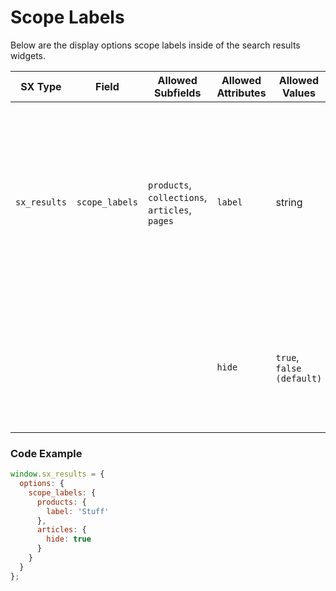 # Scope Labels

Below are the display options scope labels inside of the search results widgets.

| SX Type | Field | Allowed Subfields | Allowed Attributes | Allowed Values | Description |
| - | - | - | - | - | - |
| `sx_results` | `scope_labels` | `products`, `collections`, `articles`, `pages` | `label` | string | Change the scope labels inside of the search results widgets. For example, change `products` which defaults to a label of "Products" to "Stuff". |
| | | | `hide` | `true`, `false (default)` | Hide main navigation scope in search results. E.g. hide "Articles" scope from the main navigation. |

### Code Example

```javascript
window.sx_results = {
  options: {
    scope_labels: {
      products: {
        label: 'Stuff'
      },
      articles: {
        hide: true
      }
    }
  }
};
```
